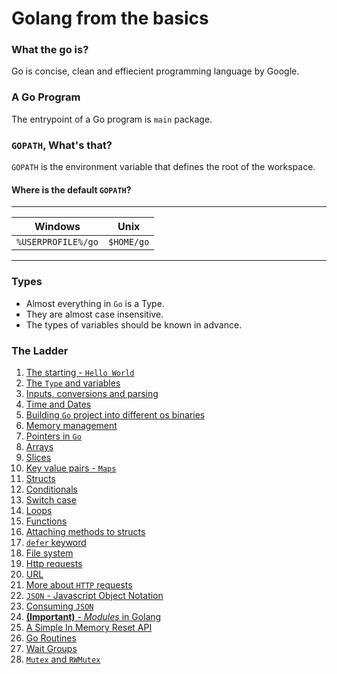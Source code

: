 # Golang from the basics

### What the go is?
Go is concise, clean and effiecient programming language by Google.

### A Go Program
The entrypoint of a Go program is `main` package.

### `GOPATH`, What's that?
`GOPATH` is the environment variable that defines the root of the workspace.

#### Where is the default `GOPATH`?
___
| Windows            	| Unix       	|
|--------------------	|------------	|
| `%USERPROFILE%/go` 	| `$HOME/go` 	|
___

### Types
- Almost everything in `Go` is a Type.
- They are almost case insensitive.
- The types of variables should be known in advance.

### The Ladder
1. [The starting - `Hello World`](/01hello/main.go)
2. [The `Type` and variables](/02variables/main.go)
3. [Inputs, conversions and parsing](/03input-and-parsing/main.go)
4. [Time and Dates](/04time-and-dates/main.go)
5. [Building `Go` project into different os binaries](/05building-for-os/main.go)
6. [Memory management](/06memory-management/main.go)
7. [Pointers in `Go`](/07pointers/main.go)
8. [Arrays](/08arrays/main.go)
9. [Slices](09slices-in-go/main.go)
10. [Key value pairs - `Maps`](10maps-in-go/main.go)
11. [Structs](11structs-in-go/main.go)
12. [Conditionals](12conditionals/main.go)
13. [Switch case](13switch-case/main.go)
14. [Loops](14loops/main.go)
15. [Functions](15functions/main.go)
16. [Attaching methods to structs](16methods/main.go)
17. [`defer` keyword](17defer/main.go)
18. [File system](18file-system/main.go)
19. [Http requests](19http-requests/main.go)
20. [URL](20url/main.go)
21. [More about `HTTP` requests](21more-about-http-requests/main.go)
22. [`JSON` - Javascript Object Notation](22JSON/main.go)
23. [Consuming `JSON`](23consuming-json/main.go)
24. [**(Important)** - *Modules* in Golang](24modules/README.md)
25. [A Simple In Memory Reset API](25simple-in-memory-rest-api/main.go)
26. [Go Routines](26go-routines/main.go)
27. [Wait Groups](27wait-groups/main.go)
28. [`Mutex` and `RWMutex`](28mutex-and-rw-mutex/main.go)